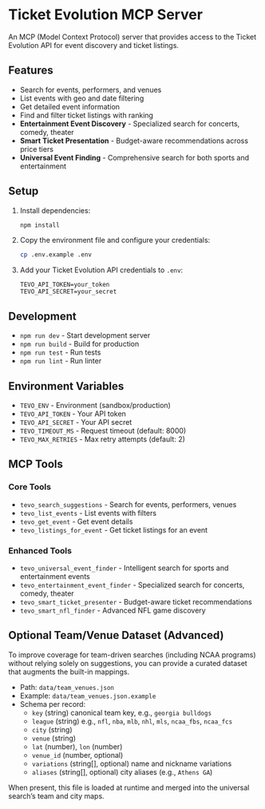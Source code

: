# Ticket Evolution MCP Server

An MCP (Model Context Protocol) server that provides access to the Ticket Evolution API for event discovery and ticket listings.

## Features

- Search for events, performers, and venues
- List events with geo and date filtering
- Get detailed event information
- Find and filter ticket listings with ranking
- **Entertainment Event Discovery** - Specialized search for concerts, comedy, theater
- **Smart Ticket Presentation** - Budget-aware recommendations across price tiers
- **Universal Event Finding** - Comprehensive search for both sports and entertainment

## Setup

1. Install dependencies:
   ```bash
   npm install
   ```

2. Copy the environment file and configure your credentials:
   ```bash
   cp .env.example .env
   ```

3. Add your Ticket Evolution API credentials to `.env`:
   ```
   TEVO_API_TOKEN=your_token
   TEVO_API_SECRET=your_secret
   ```

## Development

- `npm run dev` - Start development server
- `npm run build` - Build for production
- `npm run test` - Run tests
- `npm run lint` - Run linter

## Environment Variables

- `TEVO_ENV` - Environment (sandbox/production)
- `TEVO_API_TOKEN` - Your API token
- `TEVO_API_SECRET` - Your API secret
- `TEVO_TIMEOUT_MS` - Request timeout (default: 8000)
- `TEVO_MAX_RETRIES` - Max retry attempts (default: 2)

## MCP Tools

### Core Tools
- `tevo_search_suggestions` - Search for events, performers, venues
- `tevo_list_events` - List events with filters
- `tevo_get_event` - Get event details
- `tevo_listings_for_event` - Get ticket listings for an event

### Enhanced Tools
- `tevo_universal_event_finder` - Intelligent search for sports and entertainment events
- `tevo_entertainment_event_finder` - Specialized search for concerts, comedy, theater
- `tevo_smart_ticket_presenter` - Budget-aware ticket recommendations
- `tevo_smart_nfl_finder` - Advanced NFL game discovery

## Optional Team/Venue Dataset (Advanced)

To improve coverage for team-driven searches (including NCAA programs) without relying solely on suggestions, you can provide a curated dataset that augments the built-in mappings.

- Path: `data/team_venues.json`
- Example: `data/team_venues.json.example`
- Schema per record:
  - `key` (string) canonical team key, e.g., `georgia bulldogs`
  - `league` (string) e.g., `nfl`, `nba`, `mlb`, `nhl`, `mls`, `ncaa_fbs`, `ncaa_fcs`
  - `city` (string)
  - `venue` (string)
  - `lat` (number), `lon` (number)
  - `venue_id` (number, optional)
  - `variations` (string[], optional) name and nickname variations
  - `aliases` (string[], optional) city aliases (e.g., `Athens GA`)

When present, this file is loaded at runtime and merged into the universal search’s team and city maps.
